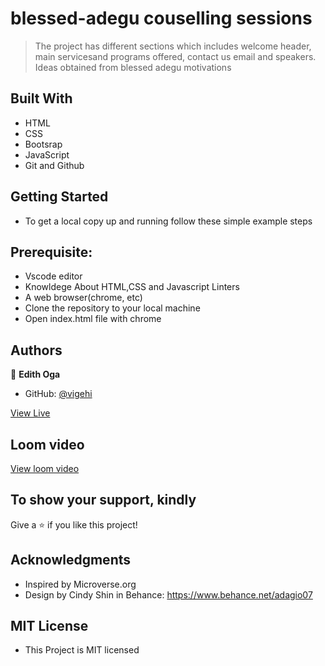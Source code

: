 # blessed-adegu couselling sessions

> The project has different sections which includes welcome header, main servicesand programs offered, contact us email and speakers. Ideas obtained from blessed  adegu motivations



## Built With

- HTML
- CSS
- Bootsrap
- JavaScript
- Git and Github

## Getting Started

- To get a local copy up and running follow these simple example steps

## Prerequisite:

   - Vscode editor
   - Knowldege About HTML,CSS and Javascript Linters
   - A web browser(chrome, etc)
   - Clone the repository to your local machine
   - Open index.html file with chrome


## Authors

👤 **Edith Oga**

- GitHub: [@vigehi](https://github.com/vigehi)

[View Live](https://vigehi.github.io/project1/)


## Loom video
[View loom video](https://www.loom.com/share/58e8455a17514c3eb987bec6d5184778)

## To show your support, kindly

Give a ⭐️ if you like this project!

## Acknowledgments

- Inspired by Microverse.org
- Design by Cindy Shin in Behance:  https://www.behance.net/adagio07

## MIT License

- This Project is MIT licensed